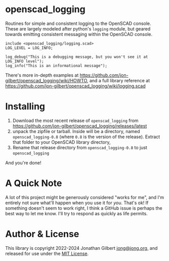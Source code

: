 # openscad_logging
Routines for simple and consistent logging to the OpenSCAD console. These are largely modeled after python's `logging` module, but geared towards emitting consistent messaging within the OpenSCAD console.

```openscad
include <openscad_logging/logging.scad>
LOG_LEVEL = LOG_INFO;

log_debug("This is a debugging message, but you won't see it at LOG_INFO level");
log_info("This is an informational message");

```
There's more in-depth examples at https://github.com/jon-gilbert/openscad_logging/wiki/HOWTO, and a full library reference at https://github.com/jon-gilbert/openscad_logging/wiki/logging.scad


# Installing
1. Download the most recent release of `openscad_logging` from https://github.com/jon-gilbert/openscad_logging/releases/latest 
2. unpack the zipfile or tarball. Inside will be a directory, named `openscad_logging-0.8` (where `0.8` is the version of the release). Extract that folder to your OpenSCAD library directory, 
3. Rename that release directory from `openscad_logging-0.8` to just `openscad_logging`

And you're done!

# A Quick Note
A lot of this project might be generously considered "works for me", and I'm entirely not sure what'll happen when you use it for *you*. That's ok! If something doesn't seem to work right, I think a GitHub issue is perhaps the best way to let me know. I'll try to respond as quickly as life permits. 

# Author & License
This library is copyright 2022-2024 Jonathan Gilbert <jong@jong.org>, and released for use under the [MIT License](LICENSE.md).

